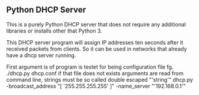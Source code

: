 Python DHCP Server
------------------

This is a purely Python DHCP server that does not require any additional libraries or installs other that Python 3.

This DHCP server program will assign IP addresses ten seconds after it received packets from clients. So it can be used in networks that already have a dhcp server running.

First argument is of program is testet for being configuration file fg.
./dhcp.py dhcp.conf
if that file does not exists arguments are read from command line, strings must be so called double escaped "'string'"
dhcp.py -broadcast_address "[ '255.255.255.255' ]" -name_server "'192.168.0.1'"
